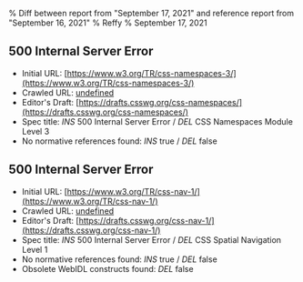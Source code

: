 % Diff between report from "September 17, 2021" and reference report from "September 16, 2021"
% Reffy
% September 17, 2021

## 500 Internal Server Error

- Initial URL: [https://www.w3.org/TR/css-namespaces-3/](https://www.w3.org/TR/css-namespaces-3/)
- Crawled URL: [undefined](undefined)
- Editor's Draft: [https://drafts.csswg.org/css-namespaces/](https://drafts.csswg.org/css-namespaces/)
- Spec title: *INS* 500 Internal Server Error / *DEL* CSS Namespaces Module Level 3
- No normative references found: *INS* true / *DEL* false


## 500 Internal Server Error

- Initial URL: [https://www.w3.org/TR/css-nav-1/](https://www.w3.org/TR/css-nav-1/)
- Crawled URL: [undefined](undefined)
- Editor's Draft: [https://drafts.csswg.org/css-nav-1/](https://drafts.csswg.org/css-nav-1/)
- Spec title: *INS* 500 Internal Server Error / *DEL* CSS Spatial Navigation Level 1
- No normative references found: *INS* true / *DEL* false
- Obsolete WebIDL constructs found: *DEL* false


